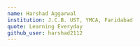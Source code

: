 ```yaml
---
name: Harshad Aggarwal
institution: J.C.B. UST, YMCA, Faridabad 
quote: Learning Everyday 
github_user: harshad2112
---
```


